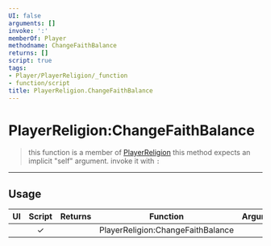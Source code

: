 ```yaml
---
UI: false
arguments: []
invoke: ':'
memberOf: Player
methodname: ChangeFaithBalance
returns: []
script: true
tags:
- Player/PlayerReligion/_function
- function/script
title: PlayerReligion.ChangeFaithBalance
---
```

# PlayerReligion:ChangeFaithBalance
> this function is a member of [PlayerReligion](civ-6/lua/PlayerReligion.md)
> this method expects an implicit "self" argument. invoke it with `:`
-----
## Usage
|  UI | Script | Returns | Function | Arguments |
|:---:|:------:|-------:|:--------:|:---------|
| |✓||PlayerReligion:ChangeFaithBalance||
